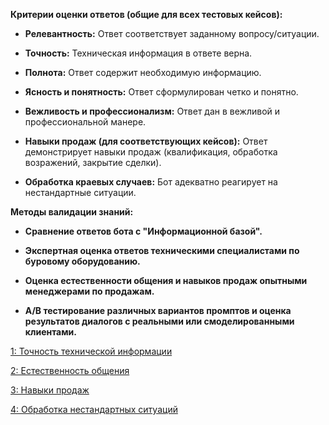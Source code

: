**Критерии оценки ответов (общие для всех тестовых кейсов):**

- **Релевантность:** Ответ соответствует заданному вопросу/ситуации.

- **Точность:** Техническая информация в ответе верна.

- **Полнота:** Ответ содержит необходимую информацию.

- **Ясность и понятность:** Ответ сформулирован четко и понятно.

- **Вежливость и профессионализм:** Ответ дан в вежливой и профессиональной манере.

- **Навыки продаж (для соответствующих кейсов):** Ответ демонстрирует навыки продаж (квалификация, обработка возражений, закрытие сделки).

- **Обработка краевых случаев:** Бот адекватно реагирует на нестандартные ситуации.

**Методы валидации знаний:**

- **Сравнение ответов бота с "Информационной базой".**

- **Экспертная оценка ответов техническими специалистами по буровому оборудованию.**

- **Оценка естественности общения и навыков продаж опытными менеджерами по продажам.**

- **A/B тестирование различных вариантов промптов и оценка результатов диалогов с реальными или смоделированными клиентами.**





[1: Точность технической информации](tests/accuracy_of_technical_information.md)

[2: Естественность общения](tests/naturalness_of_communication.md)

[3: Навыки продаж](tests/sales_skills.md)

[4: Обработка нестандартных ситуаций](tests/handling_non_standard_situations.md)

